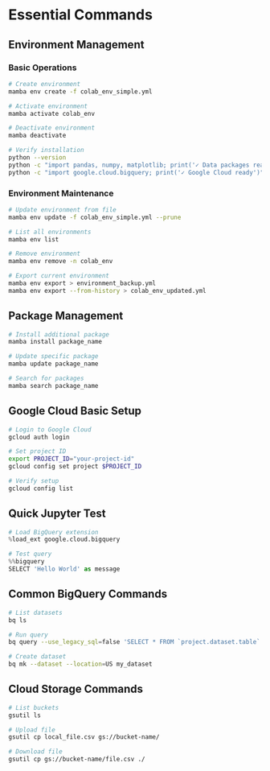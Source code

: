 # Essential Commands

## Environment Management

### Basic Operations
```bash
# Create environment
mamba env create -f colab_env_simple.yml

# Activate environment
mamba activate colab_env

# Deactivate environment
mamba deactivate

# Verify installation
python --version
python -c "import pandas, numpy, matplotlib; print('✓ Data packages ready')"
python -c "import google.cloud.bigquery; print('✓ Google Cloud ready')"
```

### Environment Maintenance
```bash
# Update environment from file
mamba env update -f colab_env_simple.yml --prune

# List all environments
mamba env list

# Remove environment
mamba env remove -n colab_env

# Export current environment
mamba env export > environment_backup.yml
mamba env export --from-history > colab_env_updated.yml
```

## Package Management

```bash
# Install additional package
mamba install package_name

# Update specific package
mamba update package_name

# Search for packages
mamba search package_name
```

## Google Cloud Basic Setup

```bash
# Login to Google Cloud
gcloud auth login

# Set project ID
export PROJECT_ID="your-project-id"
gcloud config set project $PROJECT_ID

# Verify setup
gcloud config list
```

## Quick Jupyter Test

```python
# Load BigQuery extension
%load_ext google.cloud.bigquery

# Test query
%%bigquery
SELECT 'Hello World' as message
```

## Common BigQuery Commands

```bash
# List datasets
bq ls

# Run query
bq query --use_legacy_sql=false 'SELECT * FROM `project.dataset.table` LIMIT 10'

# Create dataset
bq mk --dataset --location=US my_dataset
```

## Cloud Storage Commands

```bash
# List buckets
gsutil ls

# Upload file
gsutil cp local_file.csv gs://bucket-name/

# Download file
gsutil cp gs://bucket-name/file.csv ./
```